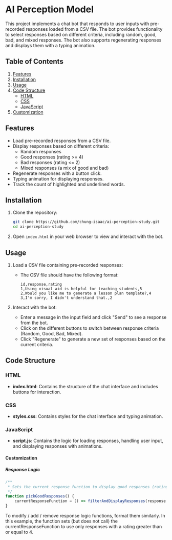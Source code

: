 # AI Perception Model

This project implements a chat bot that responds to user inputs with pre-recorded responses loaded from a CSV file. The bot provides functionality to select responses based on different criteria, including random, good, bad, and mixed responses. The bot also supports regenerating responses and displays them with a typing animation.

## Table of Contents

1. [Features](#features)
2. [Installation](#installation)
3. [Usage](#usage)
4. [Code Structure](#code-structure)
    - [HTML](#html)
    - [CSS](#css)
    - [JavaScript](#javascript)
5. [Customization](#customization)

## Features

- Load pre-recorded responses from a CSV file.
- Display responses based on different criteria:
  - Random responses
  - Good responses (rating >= 4)
  - Bad responses (rating <= 2)
  - Mixed responses (a mix of good and bad)
- Regenerate responses with a button click.
- Typing animation for displaying responses.
- Track the count of highlighted and underlined words.

## Installation

1. Clone the repository:
    ```bash
    git clone https://github.com/chung-isaac/ai-perception-study.git
    cd ai-perception-study
    ```

2. Open `index.html` in your web browser to view and interact with the bot.

## Usage

1. Load a CSV file containing pre-recorded responses:
    - The CSV file should have the following format:
      ```csv
      id,response,rating
      1,Using visual aid is helpful for teaching students,5
      2,Would you like me to generate a lesson plan template?,4
      3,I'm sorry, I didn't understand that.,2
      ```

2. Interact with the bot:
    - Enter a message in the input field and click "Send" to see a response from the bot.
    - Click on the different buttons to switch between response criteria (Random, Good, Bad, Mixed).
    - Click "Regenerate" to generate a new set of responses based on the current criteria.

## Code Structure

### HTML

- **index.html**: Contains the structure of the chat interface and includes buttons for interaction.

### CSS

- **styles.css**: Contains styles for the chat interface and typing animation.

### JavaScript

- **script.js**: Contains the logic for loading responses, handling user input, and displaying responses with animations.

#### Customization

##### Response Logic
```javascript
/**
 * Sets the current response function to display good responses (rating >= 4).
 */
function pickGoodResponses() {
    currentResponseFunction = () => filterAndDisplayResponses(response => response.rating >= 4);
}
```
To modify / add / remove response logic functions, format them similarly. In this example, the function sets (but does not call) the currentResponseFunction to use only responses with a rating greater than or equal to 4.
